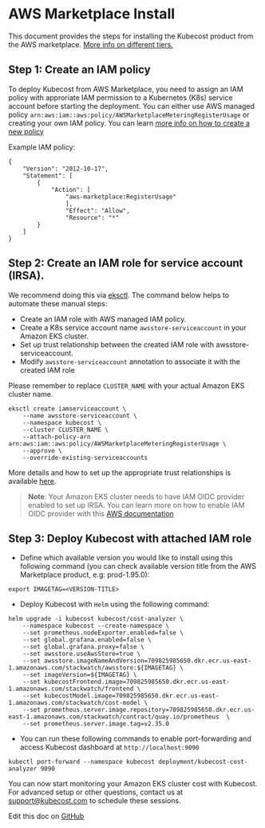 AWS Marketplace Install
=======================

This document provides the steps for installing the Kubecost product from the AWS marketplace. [More info on different tiers.](https://kubecost.com/pricing)

## Step 1: Create an IAM policy

To deploy Kubecost from AWS Marketplace, you need to assign an IAM policy with approriate IAM permission to a Kubernetes (K8s) service account before starting the deployment. You can either use AWS managed policy `arn:aws:iam::aws:policy/AWSMarketplaceMeteringRegisterUsage` or creating your own IAM policy. You can learn [more info on how to create a new policy](https://docs.aws.amazon.com/IAM/latest/UserGuide/tutorial_managed-policies.html#step1-create-policy)

Example IAM policy:

```
{
    "Version": "2012-10-17",
    "Statement": [
        {
            "Action": [
                "aws-marketplace:RegisterUsage"
                ],
                "Effect": "Allow",
                "Resource": "*"
        }
    ]
}
```

## Step 2: Create an IAM role for service account (IRSA).
We recommend doing this via [eksctl](https://docs.aws.amazon.com/eks/latest/userguide/eksctl.html). The command below helps to automate these manual steps:
- Create an IAM role with AWS managed IAM policy.
- Create a K8s service account name `awsstore-serviceaccount` in your Amazon EKS cluster.
- Set up trust relationship between the created IAM role with awsstore-serviceaccount.
- Modify `awsstore-serviceaccount` annotation to associate it with the created IAM role 

Please remember to replace `CLUSTER_NAME` with your actual Amazon EKS cluster name.

```
eksctl create iamserviceaccount \
    --name awsstore-serviceaccount \
    --namespace kubecost \
    --cluster CLUSTER_NAME \
    --attach-policy-arn arn:aws:iam::aws:policy/AWSMarketplaceMeteringRegisterUsage \
    --approve \
    --override-existing-serviceaccounts
```
More details and how to set up the appropriate trust relationships is available [here](https://docs.aws.amazon.com/eks/latest/userguide/create-service-account-iam-policy-and-role.html).

> **Note**: Your Amazon EKS cluster needs to have IAM OIDC provider enabled to set up IRSA. You can learn more on how to enable IAM OIDC provider with this [AWS documentation](https://docs.aws.amazon.com/eks/latest/userguide/enable-iam-roles-for-service-accounts.html) 

## Step 3: Deploy Kubecost with attached IAM role

- Define which available version you would like to install using this following command (you can check available version title from the AWS Marketplace product, e.g: prod-1.95.0):

`export IMAGETAG=<VERSION-TITLE>`

- Deploy Kubecost with `Helm` using the following command:

```
helm upgrade -i kubecost kubecost/cost-analyzer \
    --namespace kubecost --create-namespace \
    --set prometheus.nodeExporter.enabled=false \
    --set global.grafana.enabled=false \
    --set global.grafana.proxy=false \
    --set awsstore.useAwsStore=true \
    --set awsstore.imageNameAndVersion=709825985650.dkr.ecr.us-east-1.amazonaws.com/stackwatch/awsstore:${IMAGETAG} \
    --set imageVersion=${IMAGETAG} \
    --set kubecostFrontend.image=709825985650.dkr.ecr.us-east-1.amazonaws.com/stackwatch/frontend \
    --set kubecostModel.image=709825985650.dkr.ecr.us-east-1.amazonaws.com/stackwatch/cost-model \
    --set prometheus.server.image.repository=709825985650.dkr.ecr.us-east-1.amazonaws.com/stackwatch/contract/quay.io/prometheus  \
    --set prometheus.server.image.tag=v2.35.0

```
- You can run these following commands to enable port-forwarding and access Kubecost dashboard at `http://localhost:9090`

`kubectl port-forward --namespace kubecost deployment/kubecost-cost-analyzer 9090`

You can now start monitoring your Amazon EKS cluster cost with Kubecost. For advanced setup or other questions, contact us at [support@kubecost.com](support@kubecost.com) to schedule these sessions.


Edit this doc on [GitHub](https://github.com/kubecost/docs/blob/main/aws-marketplace-install.md)

<!--- {"article":"4407596808087","section":"4402829036567","permissiongroup":"1500001277122"} --->
